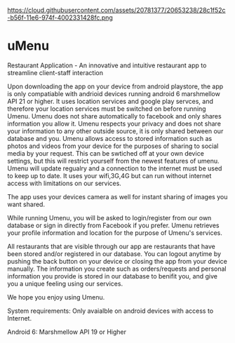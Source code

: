 https://cloud.githubusercontent.com/assets/20781377/20653238/28c1f52c-b56f-11e6-974f-4002331428fc.png
# uMenu
Restaurant Application - An innovative and intuitive restaurant app to streamline client-staff interaction

Upon downloading the app on your device from android playstore, the app is only compatiable with andrioid devices running android 6 marshmellow 
API 21 or higher.
It uses location services and google play servces, and therefore your location services must be switched on before running Umenu.
Umenu does not share automatically to facebook and only shares information you allow it.
Umenu respects your privacy and does not share your information to any other outside source, it is only shared between our database and you.
Umenu allows access to stored information such as photos and videos from your device for the purposes of sharing to social media 
by your request. This can be swtiched off at your own device settings, but this will restrict yourself from the newest features of umenu.
Umenu will update regualry and a connection to the internet must be used to keep up to date.
It uses your wifi,3G,4G but can run without internet access with limitations on our services.

The app uses your devices camera as well for instant sharing of images you want shared.

While running Umenu, you will be asked to login/register from our own database or sign in directly from Facebook if you prefer. 
Umenu retrieves your profile information and location for the purpose of Umenu's services.

All restaurants that are visible through our app are restaurants that have been stored and/or registered in our database.
You can logout anytime by pushing the back button on your device or closing the app from your device manually. 
The information you create such as orders/requests and personal information you provide is stored in our database to benifit you, and
give you a unique feeling using our services.

We hope you enjoy using Umenu.

System requirements:
Only avaialble on android devices with access to Internet.

Android 6: Marshmellow API 19 or Higher


